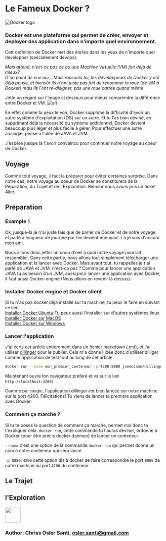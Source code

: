 # Le Fameux Docker ? 
![Docker logo](https://www.docker.com/sites/default/files/social/docker_facebook_share.png)


### Docker est une plateforme qui permet de créer, envoyer et deployer des application dans n'importe quel environnement.
Cett definition de Docker met des étoiles dans les yeux de n'importe quel developper (spécialement devops).

_Mais attend, n'est-ce pas ce qu'une Machine Virtuelle (VM) fait déjà de mieux?_\
_D'un point de vue oui... Mais rassures toi, les développeurs de Docker y ont déjà pensé, et biensûr ils n'ont juste pas fait de renommer la roue (de VM à Docker) mais ils l'ont re-disigner, pas une roue carrée quand même_

Jette un regard sur l'image ci dessous pour mieux comprendre la différence entre Docker et VM.
![alt](https://i.gyazo.com/627f3585a7f0e89d706ee02c9883f651.png)

En effet comme tu peux le voir, Docker supprime la difficulté d'avoir un autre système d'exploitation (OS) sur un autre. Et tu l'as bien déviné, en supprimant déjà la nécessité du système additionnel, Docker devient beaucoup plus léger et plus facile à gérer.
Pour effectuer une autre analogie, pense à l'idée de JAVA et JVM.

J'espère jusque là t'avoir convaincu pour continuer notre voyage au coeur de Docker.

## Voyage
Comme tout voyage, il faut la préparer pour éviter certaines surprise. Dans notre cas, notre voyage au coeur de Docker se constiturera de la Péparation, du Trajet et de l'Exploration. Biensûr nous avons pris un ticket Aller.

## Préparation
### Example 1
Ok, jusque-là je n'ai juste fais que de parler de Docker et de notre voyage, et parlé à longueur de journée par fini devient ennuyant. Là je suis d'accord mon ami.

Nous allons donc jetter un coup d'oeil à quoi notre voyage pourrait ressembler.
Dans cette partie, nous allons tout simplement télécharger une application et la lancer avec Docker.
Mais avant tout, tu rappelles je t'ai parlé de JAVA et JVM, n'est-ce pas ? Comme pour lancer une application JAVA tu as besoin d'un JVM, aussi pour lancer une application avec Docker, il faut aussi Docker-engine (Nous allons en revenir là dessus).

### Installer Docker engine et Docker client
Si tu n'as pas docker déjà installé sur ta machine, tu peux le faire en suivant ce lien.\
[Installer Docker Ubuntu](https://docs.docker.com/install/linux/docker-ce/ubuntu/) Tu peux aussi l'installer sur d'autres systèmes linux.\
[Installer Docker sur MacOS](https://docs.docker.com/docker-for-mac/install/)\
[Installer Docker sur Windows](https://docs.docker.com/docker-for-windows/install/)

### Lancer l'application
J'ai écris cet article entièrement dans un fichier markdown (.md), et j'ai utiliser [dillinger](https://dillinger.io "diilinger.io") pour le publier. Cela m'a donné l'idée donc d'utiliser dilliger comme application de test tout au long de cet article.
```sh
docker run --name mon_premier_conteneur -p 4200:8080 joemccann/dillinger
```
Maintenant ouvre ton navigateur préféré et va sur le lien ``http://localhost:4200``\

Comme par magie, l'application dillinger est bien lancée sur notre machine sur le port 4200.
Félicitations! Tu viens de lancer ta première application avec Docker.

### Comment ça marche ?
Si tu te poses la question de comment ça marche, permet moi donc te t'expliquer cela.
``docker run``, cette commande tu l'auras déviner, ordonne à Docker (pour être précis docker daemon) de lancer un conteneur.

``--name`` c'est une option de la commande ``docker run`` qui permet donne un nom à notre conteneur qui sera lancé.

``-p 8080:4200`` cette option dis à docker de faire correspondre le port ``8080`` de notre machine au port ``4200`` du conteneur

## Le Trajet

## l'Exploration

<footer>
<img src="https://www.docker.com/sites/default/files/social/docker_facebook_share.png" width=50px>
</footer>

### Author: Chriss Osler Santi, osler.santi@gmail.com